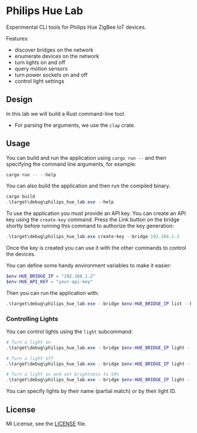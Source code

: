 # Philips Hue Lab

Experimental CLI tools for Philips Hue ZigBee IoT devices.

Features:
- discover bridges on the network
- enumerate devices on the network
- turn lights on and off
- query motion sensors
- turn power sockets on and off
- control light settings

## Design

In this lab we will build a Rust command-line tool.

- For parsing the arguments, we use the `clap` crate.

## Usage

You can build and run the application using `cargo run --`  and then
specifying the command line arguments, for example:

```powershell
cargo run -- --help
```

You can also build the application and then run the compiled binary.

```powershell
cargo build
.\target\debug\philips_hue_lab.exe --help
```

To use the application you must provide an API key. You can create an API key
using the `create-key` command. Press the Link button on the bridge shortly before 
running this command to authorize the key generation:

```powershell
.\target\debug\philips_hue_lab.exe create-key --bridge 192.168.1.2 
```

Once the key is created you can use it with the other commands to control the devices.

You can define some handy environment variables to make it easier:

```powershell
$env:HUE_BRIDGE_IP = "192.168.1.2"
$env:HUE_API_KEY = "your-api-key"
```

Then you can run the application with:

```powershell
.\target\debug\philips_hue_lab.exe --bridge $env:HUE_BRIDGE_IP list --key $env:HUE_API_KEY
```

### Controlling Lights

You can control lights using the `light` subcommand:

```powershell
# Turn a light on
.\target\debug\philips_hue_lab.exe --bridge $env:HUE_BRIDGE_IP light --key $env:HUE_API_KEY "Kitchen" --on

# Turn a light off
.\target\debug\philips_hue_lab.exe --bridge $env:HUE_BRIDGE_IP light --key $env:HUE_API_KEY "Kitchen" --off

# Turn a light on and set brightness to 50%
.\target\debug\philips_hue_lab.exe --bridge $env:HUE_BRIDGE_IP light --key $env:HUE_API_KEY "Kitchen" --on --dim 50
```

You can specify lights by their name (partial match) or by their light ID.

## License
MI License, see the [LICENSE](LICENSE) file.

